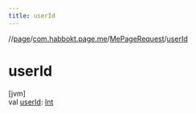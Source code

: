 ```yaml
---
title: userId
---
```

//[page](../../../index.html)/[com.habbokt.page.me](../index.html)/[MePageRequest](index.html)/[userId](user-id.html)



# userId



[jvm]\
val [userId](user-id.html): [Int](https://kotlinlang.org/api/latest/jvm/stdlib/kotlin/-int/index.html)




